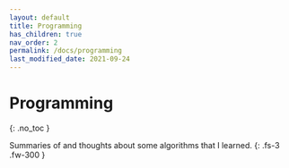 ```yaml
---
layout: default
title: Programming
has_children: true
nav_order: 2
permalink: /docs/programming
last_modified_date: 2021-09-24
---
```


# Programming
{: .no_toc }

Summaries of and thoughts about some algorithms that I learned.
{: .fs-3 .fw-300 }
